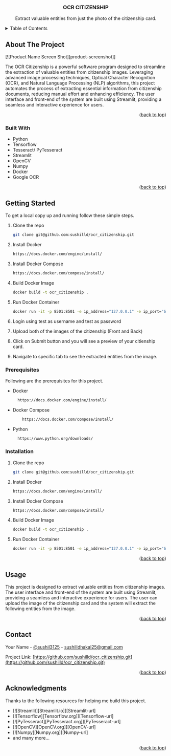 <a name="readme-top"></a>


<!-- PROJECT LOGO -->
<br />
<div align="center">
  <h3 align="center">OCR CITIZENSHIP</h3>

  <p align="center">
    Extract valuable entities from just the photo of the citizenship card.
  </p>
</div>



<!-- TABLE OF CONTENTS -->
<details>
  <summary>Table of Contents</summary>
  <ol>
    <li>
      <a href="#about-the-project">About The Project</a>
      <ul>
        <li><a href="#built-with">Built With</a></li>
      </ul>
    </li>
    <li>
      <a href="#getting-started">Getting Started</a>
      <ul>
        <li><a href="#prerequisites">Prerequisites</a></li>
        <li><a href="#installation">Installation</a></li>
      </ul>
    </li>
    <li><a href="#usage">Usage</a></li>
    <li><a href="#contact">Contact</a></li>
    <li><a href="#acknowledgments">Acknowledgments</a></li>
  </ol>
</details>



<!-- ABOUT THE PROJECT -->
## About The Project

[![Product Name Screen Shot][product-screenshot]]

The OCR Citizenship is a powerful software program designed to streamline the extraction of valuable entities from citizenship images. Leveraging advanced image processing techniques, Optical Character Recognition (OCR), and Natural Language Processing (NLP) algorithms, this project automates the process of extracting essential information from citizenship documents, reducing manual effort and enhancing efficiency. The user interface and front-end of the system are built using Streamlit, providing a seamless and interactive experience for users.

<p align="right">(<a href="#readme-top">back to top</a>)</p>



### Built With

* Python
* Tensorflow
* Tesseract/ PyTesseract
* Streamlit
* OpenCV
* Numpy
* Docker
* Google OCR

<p align="right">(<a href="#readme-top">back to top</a>)</p>



<!-- GETTING STARTED -->
## Getting Started

To get a local copy up and running follow these simple steps.

1. Clone the repo
   ```sh
   git clone git@github.com:sushilld/ocr_citizenship.git
2. Install Docker
   ```sh
   https://docs.docker.com/engine/install/
   ```
3. Install Docker Compose
   ```sh
   https://docs.docker.com/compose/install/
   ```
4. Build Docker Image
   ```sh
   docker build -t ocr_citizenship .
   ```
5. Run Docker Container
   ```sh
   docker run -it -p 8501:8501 -e ip_address="127.0.0.1" -e ip_port="6011" -e show_google="true" sushil3125/ocr_citizenship

6. Login using test as username and test as password

7. Upload both of the images of the citizenship (Front and Back)

8. Click on Submit button and you will see a preview of your citienship card.

9. Navigate to specific tab to see the extracted entities from the image.

### Prerequisites

Following are the prerequisites for this project.

* Docker
  ```sh
    https://docs.docker.com/engine/install/
    ```
* Docker Compose
    ```sh
        https://docs.docker.com/compose/install/
  ```
* Python
  ```sh
    https://www.python.org/downloads/
    ```

### Installation

1. Clone the repo
   ```sh
   git clone git@github.com:sushilld/ocr_citizenship.git
2. Install Docker
   ```sh
   https://docs.docker.com/engine/install/
   ```
3. Install Docker Compose
   ```sh
   https://docs.docker.com/compose/install/
   ```
4. Build Docker Image
   ```sh
   docker build -t ocr_citizenship .
   ```
5. Run Docker Container
   ```sh
   docker run -it -p 8501:8501 -e ip_address="127.0.0.1" -e ip_port="6011" -e show_google="true" sushil3125/ocr_citizenship
   ```

<p align="right">(<a href="#readme-top">back to top</a>)</p>



<!-- USAGE EXAMPLES -->
## Usage

This project is designed to extract valuable entities from citizenship images. The user interface and front-end of the system are built using Streamlit, providing a seamless and interactive experience for users. The user can upload the image of the citizenship card and the system will extract the following entities from the image.

<p align="right">(<a href="#readme-top">back to top</a>)</p>

<!-- CONTACT -->
## Contact

Your Name - [@sushil3125](https://linkedin.com/in/sushil3125) - sushilldhakal25@gmail.com

Project Link: [https://github.com/sushilld/ocr_citizenship.git](https://github.com/sushilld/ocr_citizenship.git)

<p align="right">(<a href="#readme-top">back to top</a>)</p>



<!-- ACKNOWLEDGMENTS -->
## Acknowledgments

Thanks to the following resources for helping me build this project.

* [![Streamlit][Streamlit.io]][Streamlit-url]
* [![Tensorflow][Tensorflow.org]][Tensorflow-url]
* [![PyTesseract][PyTesseract.org]][PyTesseract-url]
* [![OpenCV][OpenCV.org]][OpenCV-url]
* [![Numpy][Numpy.org]][Numpy-url]
* and many more...

<p align="right">(<a href="#readme-top">back to top</a>)</p>

<!-- docker build -t sushil3125/ocr_citizenship . <br />
docker run -it -p 8501:8501 -e ip_address="127.0.0.1" -e ip_port="6011" -e show_google="true" sushil3125/ocr_citizenship -->